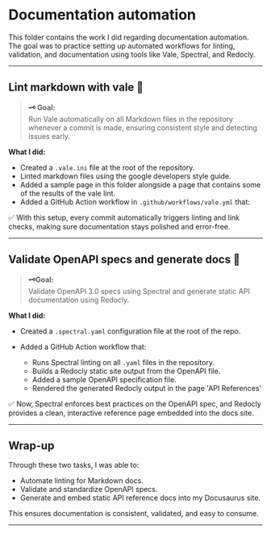 # Documentation automation 

This folder contains the work I did regarding documentation automation. The goal was to practice setting up automated workflows for linting, validation, and documentation using tools like Vale, Spectral, and Redocly.

---

## Lint markdown with vale 🚀

> **🗝️ Goal:**  
Run Vale automatically on all Markdown files in the repository whenever a commit is made, ensuring consistent style and detecting issues early.

**What I did:**

* Created a `.vale.ini` file at the root of the repository. 
* Linted markdown files using the google developers style guide. 
* Added a sample page in this folder alongside a page that contains some of the results of the vale lint. 
* Added a GitHub Action workflow in `.github/workflows/vale.yml` that:



✅ With this setup, every commit automatically triggers linting and link checks, making sure documentation stays polished and error-free.

---

## Validate OpenAPI specs and generate docs 🔗

> **🗝️Goal:**  
Validate OpenAPI 3.0 specs using Spectral and generate static API documentation using Redocly.


**What I did:**

* Created a `.spectral.yaml` configuration file at the root of the repo.
* Added a GitHub Action workflow that:

  * Runs Spectral linting on all `.yaml` files in the repository.
  * Builds a Redocly static site output from the OpenAPI file.
  * Added a sample OpenAPI specification file.
  * Rendered the generated Redocly output in the page 'API References'



✅ Now, Spectral enforces best practices on the OpenAPI spec, and Redocly provides a clean, interactive reference page embedded into the docs site.

---

## Wrap-up

Through these two tasks, I was able to:

* Automate linting for Markdown docs.
* Validate and standardize OpenAPI specs.
* Generate and embed static API reference docs into my Docusaurus site.

This ensures documentation is consistent, validated, and easy to consume.

---
